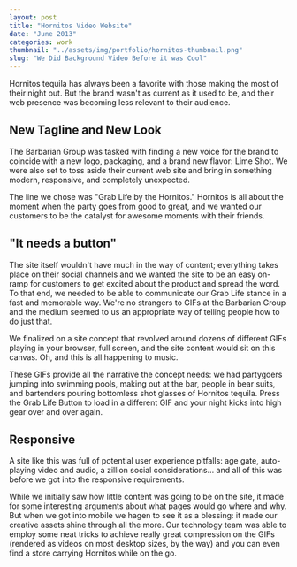 ```yaml
---
layout: post
title: "Hornitos Video Website"
date: "June 2013"
categories: work
thumbnail: "../assets/img/portfolio/hornitos-thumbnail.png"
slug: "We Did Background Video Before it was Cool"
---
```


Hornitos tequila has always been a favorite with those making the most of their night out. But the brand wasn't as current as it used to be, and their web presence was becoming less relevant to their audience.
 
## New Tagline and New Look

The Barbarian Group was tasked with finding a new voice for the brand to coincide with a new logo, packaging, and a brand new flavor: Lime Shot. We were also set to toss aside their current web site and bring in something modern, responsive, and completely unexpected.

The line we chose was "Grab Life by the Hornitos." Hornitos is all about the moment when the party goes from good to great, and we wanted our customers to be the catalyst for awesome moments with their friends.

## "It needs a button"

The site itself wouldn't have much in the way of content; everything takes place on their social channels and we wanted the site to be an easy on-ramp for customers to get excited about the product and spread the word. To that end, we needed to be able to communicate our Grab Life stance in a fast and memorable way. We're no strangers to GIFs at the Barbarian Group and the medium seemed to us an appropriate way of telling people how to do just that.

We finalized on a site concept that revolved around dozens of different GIFs playing in your browser, full screen, and the site content would sit on this canvas. Oh, and this is all happening to music.

These GIFs provide all the narrative the concept needs: we had partygoers jumping into swimming pools, making out at the bar, people in bear suits, and bartenders pouring bottomless shot glasses of Hornitos tequila. Press the Grab Life Button to load in a different GIF and your night kicks into high gear over and over again.

## Responsive

A site like this was full of potential user experience pitfalls: age gate, auto-playing video and audio, a zillion social considerations… and all of this was before we got into the responsive requirements.

While we initially saw how little content was going to be on the site, it made for some interesting arguments about what pages would go where and why. But when we got into mobile we hagen to see it as a blessing: it made our creative assets shine through all the more. Our technology team was able to employ some neat tricks to achieve really great compression on the GIFs (rendered as videos on most desktop sizes, by the way) and you can even find a store carrying Hornitos while on the go.
